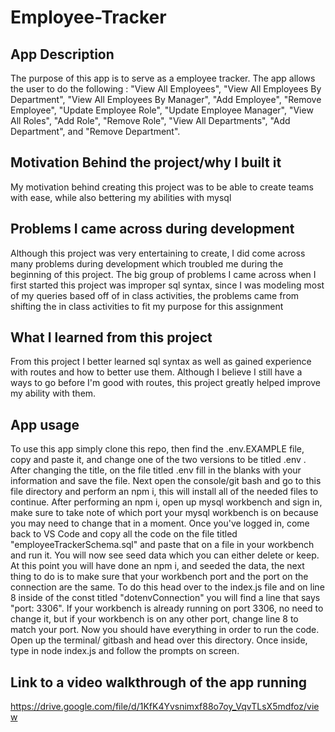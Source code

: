# Employee-Tracker

## App Description

The purpose of this app is to serve as a employee tracker. The app allows the user to do the following :
"View All Employees",
"View All Employees By Department",
"View All Employees By Manager",
"Add Employee",
"Remove Employee",
"Update Employee Role",
"Update Employee Manager",
"View All Roles",
"Add Role",
"Remove Role",
"View All Departments",
"Add Department", and
"Remove Department".

## Motivation Behind the project/why I built it

My motivation behind creating this project was to be able to create teams with ease, while also bettering my abilities with mysql

## Problems I came across during development

Although this project was very entertaining to create, I did come across many problems during development which troubled me during the beginning of this project. The big group of problems I came across when I first started this project was improper sql syntax, since I was modeling most of my queries based off of in class activities, the problems came from shifting the in class activities to fit my purpose for this assignment

## What I learned from this project

From this project I better learned sql syntax as well as gained experience with routes and how to better use them. Although I believe I still have a ways to go before I'm good with routes, this project greatly helped improve my ability with them.

## App usage

To use this app simply clone this repo, then find the .env.EXAMPLE file, copy and paste it, and change one of the two versions to be titled .env . After changing the title, on the file titled .env fill in the blanks with your information and save the file. Next open the console/git bash and go to this file directory and perform an npm i, this will install all of the needed files to continue. After performing an npm i, open up mysql workbench and sign in, make sure to take note of which port your mysql workbench is on because you may need to change that in a moment. Once you've logged in, come back to VS Code and copy all the code on the file titled "employeeTrackerSchema.sql" and paste that on a file in your workbench and run it. You will now see seed data which you can either delete or keep. At this point you will have done an npm i, and seeded the data, the next thing to do is to make sure that your workbench port and the port on the connection are the same. To do this head over to the index.js file and on line 8 inside of the const titled "dotenvConnection" you will find a line that says "port: 3306". If your workbench is already running on port 3306, no need to change it, but if your workbench is on any other port, change line 8 to match your port. Now you should have everything in order to run the code. Open up the terminal/ gitbash and head over this directory. Once inside, type in node index.js and follow the prompts on screen.

## Link to a video walkthrough of the app running

https://drive.google.com/file/d/1KfK4Yvsnimxf88o7oy_VqvTLsX5mdfoz/view
